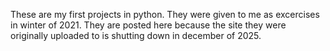 These are my first projects in python. They were given to me as excercises in winter of 2021.
They are posted here because the site they were originally uploaded to is shutting down in december of 2025.
